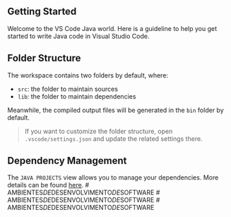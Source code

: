 ## Getting Started

Welcome to the VS Code Java world. Here is a guideline to help you get started to write Java code in Visual Studio Code.

## Folder Structure

The workspace contains two folders by default, where:

- `src`: the folder to maintain sources
- `lib`: the folder to maintain dependencies

Meanwhile, the compiled output files will be generated in the `bin` folder by default.

> If you want to customize the folder structure, open `.vscode/settings.json` and update the related settings there.

## Dependency Management

The `JAVA PROJECTS` view allows you to manage your dependencies. More details can be found [here](https://github.com/microsoft/vscode-java-dependency#manage-dependencies).
#   A M B I E N T E S _ D E _ D E S E N V O L V I M E N T O _ D E _ S O F T W A R E  
 #   A M B I E N T E S _ D E _ D E S E N V O L V I M E N T O _ D E _ S O F T W A R E  
 #   A M B I E N T E S _ D E _ D E S E N V O L V I M E N T O _ D E _ S O F T W A R E  
 